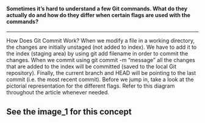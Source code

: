 #### Sometimes it’s hard to understand a few Git commands. What do they actually do and how do they differ when certain flags are used with the commands?

***********

How Does Git Commit Work?
When we modify a file in a working directory, the changes are initially unstaged (not added to index).
We have to add it to the index (staging area) by using git add filename in order to commit the changes.
When we commit using git commit -m “message” all the changes that are added to the index will be committed (saved to the local Git repository).
Finally, the current branch and HEAD will be pointing to the last commit (i.e. the most recent commit).
Before we jump in, take a look at the pictorial representation for the different flags. Refer to this diagram throughout the article whenever needed.

## See the image_1 for this concept